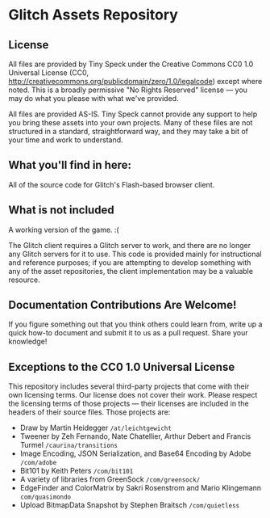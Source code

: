 # Glitch Assets Repository #

## License ##

All files are provided by Tiny Speck under the Creative Commons CC0 1.0 
Universal License (CC0, 
http://creativecommons.org/publicdomain/zero/1.0/legalcode) except where noted. This is a broadly permissive "No Rights Reserved" license — you may do what you 
please with what we've provided. 

All files are provided AS-IS. Tiny Speck cannot provide any support to help you 
bring these assets into your own projects. Many of these files are not 
structured in a standard, straightforward way, and they may take a bit of 
your time and work to understand.

## What you'll find in here: ##

All of the source code for Glitch's Flash-based browser client.

## What is not included ##

A working version of the game. :( 

The Glitch client requires a Glitch server to work, and there are no longer any
Glitch servers for it to use. This code is provided mainly for instructional 
and reference purposes; if you are attempting to develop something with any of 
the asset repositories, the client implementation may be a valuable resource.

## Documentation Contributions Are Welcome! ##

If you figure something out that you think others could learn from, write up a 
quick how-to document and submit it to us as a pull request. Share your 
knowledge!

## Exceptions to the CC0 1.0 Universal License ##

This repository includes several third-party projects that come with their
own licensing terms. Our license does not cover their work. Please respect the
licensing terms of those projects — their licenses are included in the headers
of their source files. Those projects are:

* Draw by Martin Heidegger ```/at/leichtgewicht```
* Tweener by Zeh Fernando, Nate Chatellier, Arthur Debert and Francis Turmel 
```/caurina/transitions```
* Image Encoding, JSON Serialization, and Base64 Encoding by Adobe 
```/com/adobe```
* Bit101 by Keith Peters ```/com/bit101```
* A variety of libraries from GreenSock ```/com/greensock/```
* EdgeFinder and ColorMatrix by Sakri Rosenstrom and Mario Klingemann 
```com/quasimondo```
* Upload BitmapData Snapshot by Stephen Braitsch ```/com/quietless```
